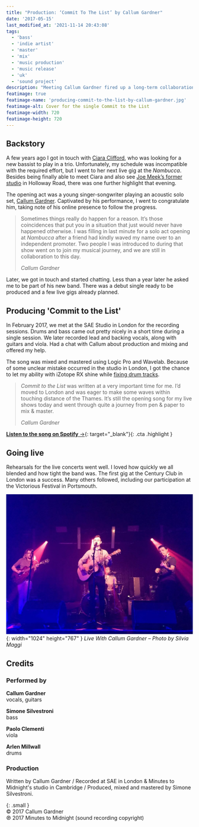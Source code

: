 ```yaml
---
title: "Production: ‘Commit To The List’ by Callum Gardner"
date: '2017-05-15'
last_modified_at: '2021-11-14 20:43:08'
tags: 
  - 'bass'
  - 'indie artist'
  - 'master'
  - 'mix'
  - 'music production'
  - 'music release'
  - 'uk'
  - 'sound project'
description: "Meeting Callum Gardner fired up a long-term collaboration that started with producing, mixing and mastering his debut single."
featimage: true
featimage-name: 'producing-commit-to-the-list-by-callum-gardner.jpg'
featimage-alt: Cover for the single Commit to the List
featimage-width: 720
featimage-height: 720
---
```

## Backstory

A few years ago I got in touch with [Ciara Clifford](https://open.spotify.com/artist/6y4HZjrBa7CMWVdyIkV5RQ), who was looking for a new bassist to play in a trio. Unfortunately, my schedule was incompatible with the required effort, but I went to her next live gig at the _Nambucca_. Besides being finally able to meet Ciara and also see [Joe Meek’s former studio](https://en.wikipedia.org/wiki/Joe_Meek) in Holloway Road, there was one further highlight that evening. 

The opening act was a young singer-songwriter playing an acoustic solo set, [Callum Gardner](https://callumgardnerofficial.com/). Captivated by his performance, I went to congratulate him, taking note of his online presence to follow the progress.

> Sometimes things really do happen for a reason. It’s those coincidences that put you in a situation that just would never have happened otherwise. I was filling in last minute for a solo act opening at _Nambucca_ after a friend had kindly waved my name over to an independent promoter. Two people I was introduced to during that show went on to join my musical journey, and we are still in collaboration to this day.
> 
> <cite>Callum Gardner</cite>

Later, we got in touch and started chatting. Less than a year later he asked me to be part of his new band. There was a debut single ready to be produced and a few live gigs already planned.

## Producing 'Commit to the List'

In February 2017, we met at the SAE Studio in London for the recording sessions. Drums and bass came out pretty nicely in a short time during a single session. We later recorded lead and backing vocals, along with guitars and viola. Had a chat with Callum about production and mixing and offered my help.

The song was mixed and mastered using Logic Pro and Wavelab. Because of some unclear mistake occurred in the studio in London, I got the chance to let my ability with iZotope RX shine while [fixing drum tracks](/work/sound-design/drums-restoration/).

> _Commit to the List_ was written at a very important time for me. I’d moved to London and was eager to make some waves within touching distance of the Thames. It’s still the opening song for my live shows today and went through quite a journey from pen & paper to mix & master.
> 
> <cite>Callum Gardner</cite>

[**Listen to the song on Spotify**&nbsp;&rarr;](https://open.spotify.com/track/4e2PTyfPfvw9WunM9nG0nT?si=0972153817224ac8){: target="_blank"}{: .cta .highlight }

## Going live

Rehearsals for the live concerts went well. I loved how quickly we all blended and how tight the band was. The first gig at the Century Club in London was a success. Many others followed, including our participation at the Victorious Festival in Portsmouth.

![Live With Callum Gardner – Photo by Silvia Maggi](/assets/images/live-with-callum-gardner.jpg){: width="1024" height="767" }
*Live With Callum Gardner – Photo by Silvia Maggi*

## Credits

### Performed by

**Callum Gardner**\
vocals, guitars

**Simone Silvestroni**\
bass

**Paolo Clementi**\
viola

**Arlen Millwall**\
drums

### Production

Written by Callum Gardner / Recorded at SAE in London &amp; Minutes to Midnight's studio in Cambridge / Produced, mixed and mastered by Simone Silvestroni.

{: .small }
<br>&copy; 2017 Callum Gardner\
℗ 2017 Minutes to Midnight (sound recording copyright)
